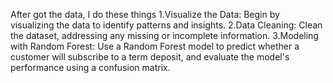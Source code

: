 After got the data, I do these things
1.Visualize the Data: Begin by visualizing the data to identify patterns and insights.
2.Data Cleaning: Clean the dataset, addressing any missing or incomplete information.
3.Modeling with Random Forest: Use a Random Forest model to predict whether a customer will subscribe to a term deposit, and evaluate the model's performance using a confusion matrix.
